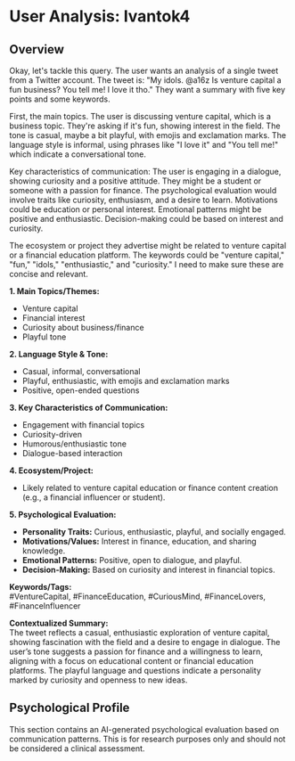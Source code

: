 # User Analysis: Ivantok4

## Overview

<think>
Okay, let's tackle this query. The user wants an analysis of a single tweet from a Twitter account. The tweet is: "My idols. @a16z Is venture capital a fun business? You tell me! I love it tho." They want a summary with five key points and some keywords.

First, the main topics. The user is discussing venture capital, which is a business topic. They're asking if it's fun, showing interest in the field. The tone is casual, maybe a bit playful, with emojis and exclamation marks. The language style is informal, using phrases like "I love it" and "You tell me!" which indicate a conversational tone.

Key characteristics of communication: The user is engaging in a dialogue, showing curiosity and a positive attitude. They might be a student or someone with a passion for finance. The psychological evaluation would involve traits like curiosity, enthusiasm, and a desire to learn. Motivations could be education or personal interest. Emotional patterns might be positive and enthusiastic. Decision-making could be based on interest and curiosity.

The ecosystem or project they advertise might be related to venture capital or a financial education platform. The keywords could be "venture capital," "fun," "idols," "enthusiastic," and "curiosity." I need to make sure these are concise and relevant.
</think>

**1. Main Topics/Themes:**  
- Venture capital  
- Financial interest  
- Curiosity about business/finance  
- Playful tone  

**2. Language Style & Tone:**  
- Casual, informal, conversational  
- Playful, enthusiastic, with emojis and exclamation marks  
- Positive, open-ended questions  

**3. Key Characteristics of Communication:**  
- Engagement with financial topics  
- Curiosity-driven  
- Humorous/enthusiastic tone  
- Dialogue-based interaction  

**4. Ecosystem/Project:**  
- Likely related to venture capital education or finance content creation (e.g., a financial influencer or student).  

**5. Psychological Evaluation:**  
- **Personality Traits:** Curious, enthusiastic, playful, and socially engaged.  
- **Motivations/Values:** Interest in finance, education, and sharing knowledge.  
- **Emotional Patterns:** Positive, open to dialogue, and playful.  
- **Decision-Making:** Based on curiosity and interest in financial topics.  

**Keywords/Tags:**  
#VentureCapital, #FinanceEducation, #CuriousMind, #FinanceLovers, #FinanceInfluencer  

**Contextualized Summary:**  
The tweet reflects a casual, enthusiastic exploration of venture capital, showing fascination with the field and a desire to engage in dialogue. The user’s tone suggests a passion for finance and a willingness to learn, aligning with a focus on educational content or financial education platforms. The playful language and questions indicate a personality marked by curiosity and openness to new ideas.

## Psychological Profile

This section contains an AI-generated psychological evaluation based on communication patterns. This is for research purposes only and should not be considered a clinical assessment.